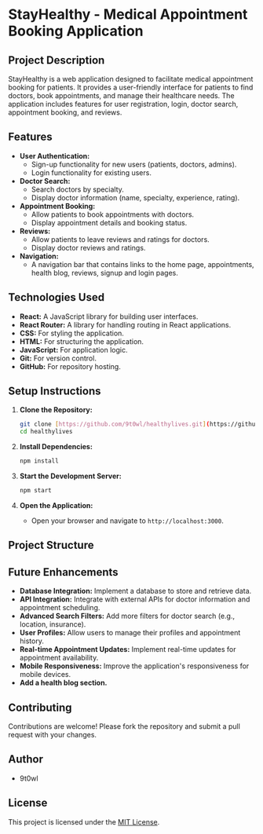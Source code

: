 # StayHealthy - Medical Appointment Booking Application

## Project Description

StayHealthy is a web application designed to facilitate medical appointment booking for patients. It provides a user-friendly interface for patients to find doctors, book appointments, and manage their healthcare needs. The application includes features for user registration, login, doctor search, appointment booking, and reviews.

## Features

- **User Authentication:**
  - Sign-up functionality for new users (patients, doctors, admins).
  - Login functionality for existing users.
- **Doctor Search:**
  - Search doctors by specialty.
  - Display doctor information (name, specialty, experience, rating).
- **Appointment Booking:**
  - Allow patients to book appointments with doctors.
  - Display appointment details and booking status.
- **Reviews:**
  - Allow patients to leave reviews and ratings for doctors.
  - Display doctor reviews and ratings.
- **Navigation:**
  - A navigation bar that contains links to the home page, appointments, health blog, reviews, signup and login pages.

## Technologies Used

- **React:** A JavaScript library for building user interfaces.
- **React Router:** A library for handling routing in React applications.
- **CSS:** For styling the application.
- **HTML:** For structuring the application.
- **JavaScript:** For application logic.
- **Git:** For version control.
- **GitHub:** For repository hosting.

## Setup Instructions

1.  **Clone the Repository:**

    ```bash
    git clone [https://github.com/9t0wl/healthylives.git](https://github.com/9t0wl/healthylives.git)
    cd healthylives
    ```

2.  **Install Dependencies:**

    ```bash
    npm install
    ```

3.  **Start the Development Server:**

    ```bash
    npm start
    ```

4.  **Open the Application:**

    - Open your browser and navigate to `http://localhost:3000`.

## Project Structure

## Future Enhancements

- **Database Integration:** Implement a database to store and retrieve data.
- **API Integration:** Integrate with external APIs for doctor information and appointment scheduling.
- **Advanced Search Filters:** Add more filters for doctor search (e.g., location, insurance).
- **User Profiles:** Allow users to manage their profiles and appointment history.
- **Real-time Appointment Updates:** Implement real-time updates for appointment availability.
- **Mobile Responsiveness:** Improve the application's responsiveness for mobile devices.
- **Add a health blog section.**

## Contributing

Contributions are welcome! Please fork the repository and submit a pull request with your changes.

## Author

- 9t0wl

## License

This project is licensed under the [MIT License](LICENSE).
